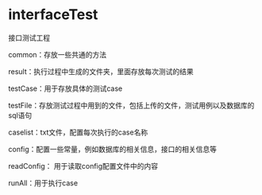 # interfaceTest

接口测试工程


common：存放一些共通的方法

result：执行过程中生成的文件夹，里面存放每次测试的结果

testCase：用于存放具体的测试case

testFile：存放测试过程中用到的文件，包括上传的文件，测试用例以及数据库的sql语句

caselist：txt文件，配置每次执行的case名称

config：配置一些常量，例如数据库的相关信息，接口的相关信息等

readConfig： 用于读取config配置文件中的内容

runAll：用于执行case